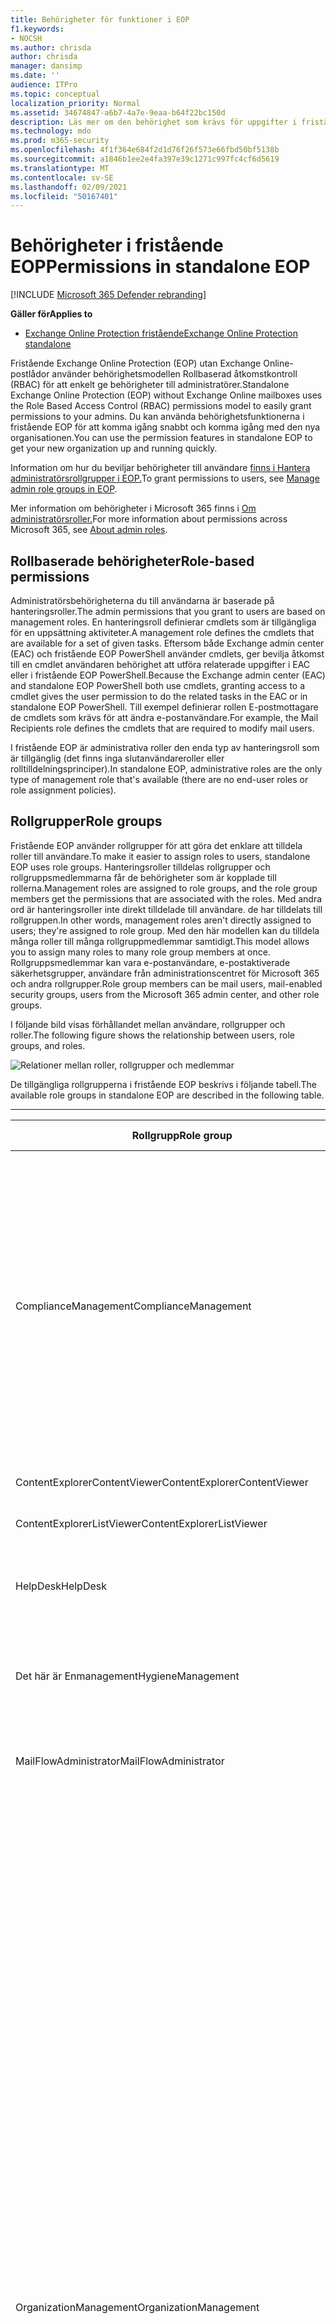 ```yaml
---
title: Behörigheter för funktioner i EOP
f1.keywords:
- NOCSH
ms.author: chrisda
author: chrisda
manager: dansimp
ms.date: ''
audience: ITPro
ms.topic: conceptual
localization_priority: Normal
ms.assetid: 34674847-a6b7-4a7e-9eaa-b64f22bc150d
description: Läs mer om den behörighet som krävs för uppgifter i fristående Exchange Online Protection
ms.technology: mdo
ms.prod: m365-security
ms.openlocfilehash: 4f1f364e684f2d1d76f26f573e66fbd50bf5138b
ms.sourcegitcommit: a1846b1ee2e4fa397e39c1271c997fc4cf6d5619
ms.translationtype: MT
ms.contentlocale: sv-SE
ms.lasthandoff: 02/09/2021
ms.locfileid: "50167401"
---
```

# <a name="permissions-in-standalone-eop"></a><span data-ttu-id="510f0-103">Behörigheter i fristående EOP</span><span class="sxs-lookup"><span data-stu-id="510f0-103">Permissions in standalone EOP</span></span>

[!INCLUDE [Microsoft 365 Defender rebranding](../includes/microsoft-defender-for-office.md)]

<span data-ttu-id="510f0-104">**Gäller för**</span><span class="sxs-lookup"><span data-stu-id="510f0-104">**Applies to**</span></span>
-  [<span data-ttu-id="510f0-105">Exchange Online Protection fristående</span><span class="sxs-lookup"><span data-stu-id="510f0-105">Exchange Online Protection standalone</span></span>](https://go.microsoft.com/fwlink/?linkid=2148611)

<span data-ttu-id="510f0-106">Fristående Exchange Online Protection (EOP) utan Exchange Online-postlådor använder behörighetsmodellen Rollbaserad åtkomstkontroll (RBAC) för att enkelt ge behörigheter till administratörer.</span><span class="sxs-lookup"><span data-stu-id="510f0-106">Standalone Exchange Online Protection (EOP) without Exchange Online mailboxes uses the Role Based Access Control (RBAC) permissions model to easily grant permissions to your admins.</span></span> <span data-ttu-id="510f0-107">Du kan använda behörighetsfunktionerna i fristående EOP för att komma igång snabbt och komma igång med den nya organisationen.</span><span class="sxs-lookup"><span data-stu-id="510f0-107">You can use the permission features in standalone EOP to get your new organization up and running quickly.</span></span>

<span data-ttu-id="510f0-108">Information om hur du beviljar behörigheter till användare [finns i Hantera administratörsrollgrupper i EOP.](manage-admin-role-group-permissions-in-eop.md)</span><span class="sxs-lookup"><span data-stu-id="510f0-108">To grant permissions to users, see [Manage admin role groups in EOP](manage-admin-role-group-permissions-in-eop.md).</span></span>

<span data-ttu-id="510f0-109">Mer information om behörigheter i Microsoft 365 finns i [Om administratörsroller.](https://docs.microsoft.com/microsoft-365/admin/add-users/about-admin-roles)</span><span class="sxs-lookup"><span data-stu-id="510f0-109">For more information about permissions across Microsoft 365, see [About admin roles](https://docs.microsoft.com/microsoft-365/admin/add-users/about-admin-roles).</span></span>

## <a name="role-based-permissions"></a><span data-ttu-id="510f0-110">Rollbaserade behörigheter</span><span class="sxs-lookup"><span data-stu-id="510f0-110">Role-based permissions</span></span>

<span data-ttu-id="510f0-111">Administratörsbehörigheterna du till användarna är baserade på hanteringsroller.</span><span class="sxs-lookup"><span data-stu-id="510f0-111">The admin permissions that you grant to users are based on management roles.</span></span> <span data-ttu-id="510f0-112">En hanteringsroll definierar cmdlets som är tillgängliga för en uppsättning aktiviteter.</span><span class="sxs-lookup"><span data-stu-id="510f0-112">A management role defines the cmdlets that are available for a set of given tasks.</span></span> <span data-ttu-id="510f0-113">Eftersom både Exchange admin center (EAC) och fristående EOP PowerShell använder cmdlets, ger bevilja åtkomst till en cmdlet användaren behörighet att utföra relaterade uppgifter i EAC eller i fristående EOP PowerShell.</span><span class="sxs-lookup"><span data-stu-id="510f0-113">Because the Exchange admin center (EAC) and standalone EOP PowerShell both use cmdlets, granting access to a cmdlet gives the user permission to do the related tasks in the EAC or in standalone EOP PowerShell.</span></span> <span data-ttu-id="510f0-114">Till exempel definierar rollen E-postmottagare de cmdlets som krävs för att ändra e-postanvändare.</span><span class="sxs-lookup"><span data-stu-id="510f0-114">For example, the Mail Recipients role defines the cmdlets that are required to modify mail users.</span></span>

<span data-ttu-id="510f0-115">I fristående EOP är administrativa roller den enda typ av hanteringsroll som är tillgänglig (det finns inga slutanvändareroller eller rolltilldelningsprinciper).</span><span class="sxs-lookup"><span data-stu-id="510f0-115">In standalone EOP, administrative roles are the only type of management role that's available (there are no end-user roles or role assignment policies).</span></span>

## <a name="role-groups"></a><span data-ttu-id="510f0-116">Rollgrupper</span><span class="sxs-lookup"><span data-stu-id="510f0-116">Role groups</span></span>

<span data-ttu-id="510f0-117">Fristående EOP använder rollgrupper för att göra det enklare att tilldela roller till användare.</span><span class="sxs-lookup"><span data-stu-id="510f0-117">To make it easier to assign roles to users, standalone EOP uses role groups.</span></span> <span data-ttu-id="510f0-118">Hanteringsroller tilldelas rollgrupper och rollgruppsmedlemmarna får de behörigheter som är kopplade till rollerna.</span><span class="sxs-lookup"><span data-stu-id="510f0-118">Management roles are assigned to role groups, and the role group members get the permissions that are associated with the roles.</span></span> <span data-ttu-id="510f0-119">Med andra ord är hanteringsroller inte direkt tilldelade till användare. de har tilldelats till rollgruppen.</span><span class="sxs-lookup"><span data-stu-id="510f0-119">In other words, management roles aren't directly assigned to users; they're assigned to role group.</span></span> <span data-ttu-id="510f0-120">Med den här modellen kan du tilldela många roller till många rollgruppmedlemmar samtidigt.</span><span class="sxs-lookup"><span data-stu-id="510f0-120">This model allows you to assign many roles to many role group members at once.</span></span> <span data-ttu-id="510f0-121">Rollgruppsmedlemmar kan vara e-postanvändare, e-postaktiverade säkerhetsgrupper, användare från administrationscentret för Microsoft 365 och andra rollgrupper.</span><span class="sxs-lookup"><span data-stu-id="510f0-121">Role group members can be mail users, mail-enabled security groups, users from the Microsoft 365 admin center, and other role groups.</span></span>

<span data-ttu-id="510f0-122">I följande bild visas förhållandet mellan användare, rollgrupper och roller.</span><span class="sxs-lookup"><span data-stu-id="510f0-122">The following figure shows the relationship between users, role groups, and roles.</span></span>

![Relationer mellan roller, rollgrupper och medlemmar](../../media/ITPro_Security_RBAC_EXO_SimplifiedRoleGroupRelationship.png)

<span data-ttu-id="510f0-124">De tillgängliga rollgrupperna i fristående EOP beskrivs i följande tabell.</span><span class="sxs-lookup"><span data-stu-id="510f0-124">The available role groups in standalone EOP are described in the following table.</span></span>

****

|<span data-ttu-id="510f0-125">Rollgrupp</span><span class="sxs-lookup"><span data-stu-id="510f0-125">Role group</span></span>|<span data-ttu-id="510f0-126">Beskrivning</span><span class="sxs-lookup"><span data-stu-id="510f0-126">Description</span></span>|<span data-ttu-id="510f0-127">Tilldelade standardroller</span><span class="sxs-lookup"><span data-stu-id="510f0-127">Default roles assigned</span></span>|
|---|---|---|
|<span data-ttu-id="510f0-128">ComplianceManagement</span><span class="sxs-lookup"><span data-stu-id="510f0-128">ComplianceManagement</span></span>|<span data-ttu-id="510f0-129">Konfigurera och hantera efterlevnadsinställningar inom organisationen, inklusive skydd mot dataförlust (DLP) om prenumerationen har DLP-funktioner.</span><span class="sxs-lookup"><span data-stu-id="510f0-129">Configure and manage compliance settings within the organization, including data loss prevention (DLP) if your subscription has DLP capabilities.</span></span> <p> <span data-ttu-id="510f0-130">Medlemmar med rollen [Efterlevnadsadministratör](https://docs.microsoft.com/azure/active-directory/users-groups-roles/directory-assign-admin-roles#compliance-administrator) i Azure AD får automatiskt behörigheterna för rollgruppen.</span><span class="sxs-lookup"><span data-stu-id="510f0-130">Members of the [Compliance Administrator](https://docs.microsoft.com/azure/active-directory/users-groups-roles/directory-assign-admin-roles#compliance-administrator) role in Azure AD automatically get the permissions of this role group.</span></span>|<span data-ttu-id="510f0-131">Granskningsloggar</span><span class="sxs-lookup"><span data-stu-id="510f0-131">Audit Logs</span></span> <p> <span data-ttu-id="510f0-132">Efterlevnadsadministration</span><span class="sxs-lookup"><span data-stu-id="510f0-132">Compliance Administration</span></span> <p> <span data-ttu-id="510f0-133">Information Rights Management</span><span class="sxs-lookup"><span data-stu-id="510f0-133">Information Rights Management</span></span> <p> <span data-ttu-id="510f0-134">Bevarandehantering</span><span class="sxs-lookup"><span data-stu-id="510f0-134">Retention Management</span></span> <p> <span data-ttu-id="510f0-135">View-Only granskningsloggar</span><span class="sxs-lookup"><span data-stu-id="510f0-135">View-Only Audit Logs</span></span> <p> <span data-ttu-id="510f0-136">View-Only konfiguration</span><span class="sxs-lookup"><span data-stu-id="510f0-136">View-Only Configuration</span></span> <p> <span data-ttu-id="510f0-137">View-Only mottagare</span><span class="sxs-lookup"><span data-stu-id="510f0-137">View-Only Recipients</span></span>|
|<span data-ttu-id="510f0-138">ContentExplorerContentViewer</span><span class="sxs-lookup"><span data-stu-id="510f0-138">ContentExplorerContentViewer</span></span>|<span data-ttu-id="510f0-139">Används inte.</span><span class="sxs-lookup"><span data-stu-id="510f0-139">Not used.</span></span>|<span data-ttu-id="510f0-140">Visningsprogram för dataklassificeringsinnehåll</span><span class="sxs-lookup"><span data-stu-id="510f0-140">Data Classification Content Viewer</span></span>|
|<span data-ttu-id="510f0-141">ContentExplorerListViewer</span><span class="sxs-lookup"><span data-stu-id="510f0-141">ContentExplorerListViewer</span></span>|<span data-ttu-id="510f0-142">Används inte.</span><span class="sxs-lookup"><span data-stu-id="510f0-142">Not used.</span></span>|<span data-ttu-id="510f0-143">Visningsprogram för dataklassificeringslista</span><span class="sxs-lookup"><span data-stu-id="510f0-143">Data Classification List Viewer</span></span>|
|<span data-ttu-id="510f0-144">HelpDesk</span><span class="sxs-lookup"><span data-stu-id="510f0-144">HelpDesk</span></span>|<span data-ttu-id="510f0-145">Visa och hantera e-postanvändare.</span><span class="sxs-lookup"><span data-stu-id="510f0-145">View and manage mail users.</span></span>|<span data-ttu-id="510f0-146">Återställa lösenord</span><span class="sxs-lookup"><span data-stu-id="510f0-146">Reset Password</span></span> <p> <span data-ttu-id="510f0-147">Användaralternativ</span><span class="sxs-lookup"><span data-stu-id="510f0-147">User Options</span></span> <p> <span data-ttu-id="510f0-148">View-Only mottagare</span><span class="sxs-lookup"><span data-stu-id="510f0-148">View-Only Recipients</span></span>|
|<span data-ttu-id="510f0-149">Det här är Enmanagement</span><span class="sxs-lookup"><span data-stu-id="510f0-149">HygieneManagement</span></span>|<span data-ttu-id="510f0-150">Hantera skyddsfunktioner (skydd mot skräppost, skadlig programvara osv.).</span><span class="sxs-lookup"><span data-stu-id="510f0-150">Manage protection features (anti-spam, anti-malware, etc.).</span></span>|<span data-ttu-id="510f0-151">Transport Ende sn s</span><span class="sxs-lookup"><span data-stu-id="510f0-151">Transport Hygiene</span></span> <p> <span data-ttu-id="510f0-152">View-Only konfiguration</span><span class="sxs-lookup"><span data-stu-id="510f0-152">View-Only Configuration</span></span> <p> <span data-ttu-id="510f0-153">View-Only mottagare</span><span class="sxs-lookup"><span data-stu-id="510f0-153">View-Only Recipients</span></span>|
|<span data-ttu-id="510f0-154">MailFlowAdministrator</span><span class="sxs-lookup"><span data-stu-id="510f0-154">MailFlowAdministrator</span></span>|<span data-ttu-id="510f0-155">Visa och hantera godkända domäner och kopplingar</span><span class="sxs-lookup"><span data-stu-id="510f0-155">View and manage accepted domains and connectors</span></span>|<span data-ttu-id="510f0-156">Fjärrdomäner och godkända domäner</span><span class="sxs-lookup"><span data-stu-id="510f0-156">Remote and Accepted Domains</span></span> <p> <span data-ttu-id="510f0-157">View-Only mottagare</span><span class="sxs-lookup"><span data-stu-id="510f0-157">View-Only Recipients</span></span>|
|<span data-ttu-id="510f0-158">OrganizationManagement</span><span class="sxs-lookup"><span data-stu-id="510f0-158">OrganizationManagement</span></span>|<span data-ttu-id="510f0-159">Administratörsåtkomst till hela organisationen och möjligheten att utföra nästan vilken uppgift som helst.</span><span class="sxs-lookup"><span data-stu-id="510f0-159">Admin access to the entire organization and the ability to perform almost any task.</span></span> <p> <span data-ttu-id="510f0-160">Medlemmar med rollen [Global administratör](https://docs.microsoft.com/azure/active-directory/users-groups-roles/directory-assign-admin-roles#global-administrator--company-administrator) i Azure AD får automatiskt behörigheterna för rollgruppen.</span><span class="sxs-lookup"><span data-stu-id="510f0-160">Members of the [Global Administrator](https://docs.microsoft.com/azure/active-directory/users-groups-roles/directory-assign-admin-roles#global-administrator--company-administrator) role in Azure AD automatically get the permissions of this role group.</span></span> <p> <span data-ttu-id="510f0-161">**Viktigt:** Eftersom rollgruppen Organisationsmanagement är en kraftfull roll är det endast användare som utför administrativa uppgifter på organisationsnivå som ska vara medlemmar i den här rollgruppen.</span><span class="sxs-lookup"><span data-stu-id="510f0-161">**Important**: Because the OrganizationManagement role group is a powerful role, only users that perform organizational-level administrative tasks should be members of this role group.</span></span>|<span data-ttu-id="510f0-162">AntiMalware</span><span class="sxs-lookup"><span data-stu-id="510f0-162">AntiMalware</span></span> <p> <span data-ttu-id="510f0-163">AntiSpam</span><span class="sxs-lookup"><span data-stu-id="510f0-163">AntiSpam</span></span> <p> <span data-ttu-id="510f0-164">Granskningsloggar</span><span class="sxs-lookup"><span data-stu-id="510f0-164">Audit Logs</span></span> <p> <span data-ttu-id="510f0-165">Efterlevnadsadministratör</span><span class="sxs-lookup"><span data-stu-id="510f0-165">Compliance Administrator</span></span> <p> <span data-ttu-id="510f0-166">Distributionsgrupper</span><span class="sxs-lookup"><span data-stu-id="510f0-166">Distribution Groups</span></span> <p> <span data-ttu-id="510f0-167">Information Rights Management</span><span class="sxs-lookup"><span data-stu-id="510f0-167">Information Rights Management</span></span> <p> <span data-ttu-id="510f0-168">Skapa e-postmottagare</span><span class="sxs-lookup"><span data-stu-id="510f0-168">Mail Recipient Creation</span></span> <p> <span data-ttu-id="510f0-169">E-postmottagare</span><span class="sxs-lookup"><span data-stu-id="510f0-169">Mail Recipients</span></span> <p> <span data-ttu-id="510f0-170">Meddelandespårning</span><span class="sxs-lookup"><span data-stu-id="510f0-170">Message Tracking</span></span> <p> <span data-ttu-id="510f0-171">Migrering</span><span class="sxs-lookup"><span data-stu-id="510f0-171">Migration</span></span> <p> <span data-ttu-id="510f0-172">Klientåtkomst för organisationen</span><span class="sxs-lookup"><span data-stu-id="510f0-172">Organization Client Access</span></span> <p> <span data-ttu-id="510f0-173">Organisationskonfiguration</span><span class="sxs-lookup"><span data-stu-id="510f0-173">Organization Configuration</span></span> <p> <span data-ttu-id="510f0-174">Inställningar för organisationstransport</span><span class="sxs-lookup"><span data-stu-id="510f0-174">Organization Transport Settings</span></span> <p> <span data-ttu-id="510f0-175">Karantän</span><span class="sxs-lookup"><span data-stu-id="510f0-175">Quarantine</span></span> <p> <span data-ttu-id="510f0-176">Principer för mottagare</span><span class="sxs-lookup"><span data-stu-id="510f0-176">Recipient Policies</span></span> <p> <span data-ttu-id="510f0-177">Fjärrdomäner och godkända domäner</span><span class="sxs-lookup"><span data-stu-id="510f0-177">Remote and Accepted Domains</span></span> <p> <span data-ttu-id="510f0-178">Återställa lösenord</span><span class="sxs-lookup"><span data-stu-id="510f0-178">Reset Password</span></span> <p> <span data-ttu-id="510f0-179">Bevarandehantering</span><span class="sxs-lookup"><span data-stu-id="510f0-179">Retention Management</span></span> <p> <span data-ttu-id="510f0-180">Rollhantering</span><span class="sxs-lookup"><span data-stu-id="510f0-180">Role Management</span></span> <p> <span data-ttu-id="510f0-181">Säkerhetsadministratör</span><span class="sxs-lookup"><span data-stu-id="510f0-181">Security Administrator</span></span> <p> <span data-ttu-id="510f0-182">Skapa och medlemskap i säkerhetsgrupper</span><span class="sxs-lookup"><span data-stu-id="510f0-182">Security Group Creation and Membership</span></span> <p> <span data-ttu-id="510f0-183">Säkerhetsläsare</span><span class="sxs-lookup"><span data-stu-id="510f0-183">Security Reader</span></span> <p> <span data-ttu-id="510f0-184">Känslighetsetikettsadministratör</span><span class="sxs-lookup"><span data-stu-id="510f0-184">Sensitivity Label Administrator</span></span> <p> <span data-ttu-id="510f0-185">Över överse med</span><span class="sxs-lookup"><span data-stu-id="510f0-185">Supervision</span></span> <p> <span data-ttu-id="510f0-186">Transport Ende sn s</span><span class="sxs-lookup"><span data-stu-id="510f0-186">Transport Hygiene</span></span> <p> <span data-ttu-id="510f0-187">Transportregler</span><span class="sxs-lookup"><span data-stu-id="510f0-187">Transport Rules</span></span> <p> <span data-ttu-id="510f0-188">Användaralternativ</span><span class="sxs-lookup"><span data-stu-id="510f0-188">User Options</span></span> <p> <span data-ttu-id="510f0-189">View-Only AntiMalware</span><span class="sxs-lookup"><span data-stu-id="510f0-189">View-Only AntiMalware</span></span> <p> <span data-ttu-id="510f0-190">View-Only AntiSpam</span><span class="sxs-lookup"><span data-stu-id="510f0-190">View-Only AntiSpam</span></span> <p> <span data-ttu-id="510f0-191">View-Only granskningsloggar</span><span class="sxs-lookup"><span data-stu-id="510f0-191">View-Only Audit Logs</span></span> <p> <span data-ttu-id="510f0-192">View-Only konfiguration</span><span class="sxs-lookup"><span data-stu-id="510f0-192">View-Only Configuration</span></span> <p> <span data-ttu-id="510f0-193">View-Only karantän</span><span class="sxs-lookup"><span data-stu-id="510f0-193">View-Only Quarantine</span></span> <p> <span data-ttu-id="510f0-194">View-Only mottagare</span><span class="sxs-lookup"><span data-stu-id="510f0-194">View-Only Recipients</span></span> <p> <span data-ttu-id="510f0-195">View-Only Threat Intelligence</span><span class="sxs-lookup"><span data-stu-id="510f0-195">View-Only Threat Intelligence</span></span>|
|<span data-ttu-id="510f0-196">QuarantineAdministrator</span><span class="sxs-lookup"><span data-stu-id="510f0-196">QuarantineAdministrator</span></span>|<span data-ttu-id="510f0-197">Hantera meddelanden i karantän för alla mottagare.</span><span class="sxs-lookup"><span data-stu-id="510f0-197">Manage quarantined messages for all recipients.</span></span>|<span data-ttu-id="510f0-198">Karantän</span><span class="sxs-lookup"><span data-stu-id="510f0-198">Quarantine</span></span>|
|<span data-ttu-id="510f0-199">RecipientManagement</span><span class="sxs-lookup"><span data-stu-id="510f0-199">RecipientManagement</span></span>|<span data-ttu-id="510f0-200">Skapa, hantera och ta bort mottagarobjekt i organisationen.</span><span class="sxs-lookup"><span data-stu-id="510f0-200">Create, manage, and remove recipient objects in the organization.</span></span>|<span data-ttu-id="510f0-201">Distributionsgrupper</span><span class="sxs-lookup"><span data-stu-id="510f0-201">Distribution Groups</span></span> <p> <span data-ttu-id="510f0-202">Skapa e-postmottagare</span><span class="sxs-lookup"><span data-stu-id="510f0-202">Mail Recipient Creation</span></span> <p> <span data-ttu-id="510f0-203">E-postmottagare</span><span class="sxs-lookup"><span data-stu-id="510f0-203">Mail Recipients</span></span> <p> <span data-ttu-id="510f0-204">Meddelandespårning</span><span class="sxs-lookup"><span data-stu-id="510f0-204">Message Tracking</span></span> <p> <span data-ttu-id="510f0-205">Migrering</span><span class="sxs-lookup"><span data-stu-id="510f0-205">Migration</span></span> <p> <span data-ttu-id="510f0-206">Principer för mottagare</span><span class="sxs-lookup"><span data-stu-id="510f0-206">Recipient Policies</span></span> <p> <span data-ttu-id="510f0-207">Återställa lösenord</span><span class="sxs-lookup"><span data-stu-id="510f0-207">Reset Password</span></span>|
|<span data-ttu-id="510f0-208">RecordsManagement</span><span class="sxs-lookup"><span data-stu-id="510f0-208">RecordsManagement</span></span>|<span data-ttu-id="510f0-209">Konfigurera efterlevnadsfunktioner, till exempel bevarandeprinciptaggar, meddelandeklassificerings- och e-postflödesregler (kallas även transportregler).</span><span class="sxs-lookup"><span data-stu-id="510f0-209">Configure compliance features, such as retention policy tags, message classifications, and mail flow rules (also known as transport rules).</span></span>|<span data-ttu-id="510f0-210">Meddelandespårning</span><span class="sxs-lookup"><span data-stu-id="510f0-210">Message Tracking</span></span> <p> <span data-ttu-id="510f0-211">Bevarandehantering</span><span class="sxs-lookup"><span data-stu-id="510f0-211">Retention Management</span></span> <p> <span data-ttu-id="510f0-212">Transportregler</span><span class="sxs-lookup"><span data-stu-id="510f0-212">Transport Rules</span></span>|
|<span data-ttu-id="510f0-213">SecurityAdministrator</span><span class="sxs-lookup"><span data-stu-id="510f0-213">SecurityAdministrator</span></span>|<span data-ttu-id="510f0-214">Konfigurera alla aspekter av skydd i organisationen (skydd mot skräppost, skadlig programvara, förfalskning, karantän osv.).</span><span class="sxs-lookup"><span data-stu-id="510f0-214">Configure all aspects of protection in the organization (anti-spam, anti-malware, anti-spoofing, quarantine, etc.).</span></span> <p> <span data-ttu-id="510f0-215">Medlemmar med rollen [Säkerhetsadministratör](https://docs.microsoft.com/azure/active-directory/users-groups-roles/directory-assign-admin-roles#security-administrator) i Azure AD får automatiskt behörigheterna för rollgruppen.</span><span class="sxs-lookup"><span data-stu-id="510f0-215">Members of the [Security Administrator](https://docs.microsoft.com/azure/active-directory/users-groups-roles/directory-assign-admin-roles#security-administrator) role in Azure AD automatically get the permissions of this role group.</span></span>|<span data-ttu-id="510f0-216">AntiMalware</span><span class="sxs-lookup"><span data-stu-id="510f0-216">AntiMalware</span></span> <p> <span data-ttu-id="510f0-217">AntiSpam</span><span class="sxs-lookup"><span data-stu-id="510f0-217">AntiSpam</span></span> <p> <span data-ttu-id="510f0-218">Granskningsloggar</span><span class="sxs-lookup"><span data-stu-id="510f0-218">Audit Logs</span></span> <p> <span data-ttu-id="510f0-219">Karantän</span><span class="sxs-lookup"><span data-stu-id="510f0-219">Quarantine</span></span> <p> <span data-ttu-id="510f0-220">Säkerhetsadministratör</span><span class="sxs-lookup"><span data-stu-id="510f0-220">Security Administrator</span></span> <p> <span data-ttu-id="510f0-221">Känslighetsetikettsadministratör</span><span class="sxs-lookup"><span data-stu-id="510f0-221">Sensitivity Label Administrator</span></span> <p> <span data-ttu-id="510f0-222">View-Only AntiMalware</span><span class="sxs-lookup"><span data-stu-id="510f0-222">View-Only AntiMalware</span></span> <p> <span data-ttu-id="510f0-223">View-Only AntiSpam</span><span class="sxs-lookup"><span data-stu-id="510f0-223">View-Only AntiSpam</span></span> <p> <span data-ttu-id="510f0-224">View-Only granskningsloggar</span><span class="sxs-lookup"><span data-stu-id="510f0-224">View-Only Audit Logs</span></span> <p> <span data-ttu-id="510f0-225">View-Only karantän</span><span class="sxs-lookup"><span data-stu-id="510f0-225">View-Only Quarantine</span></span> <p> <span data-ttu-id="510f0-226">View-Only Threat Intelligence</span><span class="sxs-lookup"><span data-stu-id="510f0-226">View-Only Threat Intelligence</span></span>|
|<span data-ttu-id="510f0-227">SecurityReader</span><span class="sxs-lookup"><span data-stu-id="510f0-227">SecurityReader</span></span>|<span data-ttu-id="510f0-228">Enkel åtkomst till alla aspekter av skyddet i organisationen (skydd mot skräppost, skadlig programvara, förfalskning, karantän osv.).</span><span class="sxs-lookup"><span data-stu-id="510f0-228">View-only access to all aspects of protection in the organization (anti-spam, anti-malware, anti-spoofing, quarantine, etc.).</span></span> <p> <span data-ttu-id="510f0-229">Medlemmar med rollen [Säkerhetsläsare](https://docs.microsoft.com/azure/active-directory/users-groups-roles/directory-assign-admin-roles#security-reader) i Azure AD får automatiskt behörigheterna för rollgruppen.</span><span class="sxs-lookup"><span data-stu-id="510f0-229">Members of the [Security Reader](https://docs.microsoft.com/azure/active-directory/users-groups-roles/directory-assign-admin-roles#security-reader) role in Azure AD automatically get the permissions of this role group.</span></span>|<span data-ttu-id="510f0-230">Säkerhetsläsare</span><span class="sxs-lookup"><span data-stu-id="510f0-230">Security Reader</span></span> <p> <span data-ttu-id="510f0-231">View-Only AntiMalware</span><span class="sxs-lookup"><span data-stu-id="510f0-231">View-Only AntiMalware</span></span> <p> <span data-ttu-id="510f0-232">View-Only AntiSpam</span><span class="sxs-lookup"><span data-stu-id="510f0-232">View-Only AntiSpam</span></span> <p> <span data-ttu-id="510f0-233">View-Only karantän</span><span class="sxs-lookup"><span data-stu-id="510f0-233">View-Only Quarantine</span></span> <p> <span data-ttu-id="510f0-234">View-Only Threat Intelligence</span><span class="sxs-lookup"><span data-stu-id="510f0-234">View-Only Threat Intelligence</span></span>|
|<span data-ttu-id="510f0-235">TenantAdmins</span><span class="sxs-lookup"><span data-stu-id="510f0-235">TenantAdmins</span></span>|<span data-ttu-id="510f0-236">Medlemskap i den här rollgruppen synkroniseras mellan tjänster och hanteras centralt.</span><span class="sxs-lookup"><span data-stu-id="510f0-236">Membership in this role group is synchronized across services and managed centrally.</span></span> <span data-ttu-id="510f0-237">Som standard tilldelas den här rollgruppen inte några roller.</span><span class="sxs-lookup"><span data-stu-id="510f0-237">By default, this role group is not assigned any roles.</span></span> <span data-ttu-id="510f0-238">Den blir dock medlem i rollgruppen Organisationshantering och ärver behörigheterna.</span><span class="sxs-lookup"><span data-stu-id="510f0-238">However, it will be a member of the Organization Management role group and will inherit those permissions.</span></span>|<span data-ttu-id="510f0-239">none (ingen)</span><span class="sxs-lookup"><span data-stu-id="510f0-239">none</span></span>|
|<span data-ttu-id="510f0-240">ViewOnlyOrganizationManagement</span><span class="sxs-lookup"><span data-stu-id="510f0-240">ViewOnlyOrganizationManagement</span></span>|<span data-ttu-id="510f0-241">Visa mottagare, skydd och konfigurationsobjekt och deras egenskaper i organisationen.</span><span class="sxs-lookup"><span data-stu-id="510f0-241">View recipient, protection, and configuration objects and their properties in the organization.</span></span>|<span data-ttu-id="510f0-242">Efterlevnadsadministratör</span><span class="sxs-lookup"><span data-stu-id="510f0-242">Compliance Administrator</span></span> <p> <span data-ttu-id="510f0-243">Säkerhetsadministratör</span><span class="sxs-lookup"><span data-stu-id="510f0-243">Security Administrator</span></span> <p> <span data-ttu-id="510f0-244">Säkerhetsläsare</span><span class="sxs-lookup"><span data-stu-id="510f0-244">Security Reader</span></span> <p> <span data-ttu-id="510f0-245">Känslighetsetikettsadministratör</span><span class="sxs-lookup"><span data-stu-id="510f0-245">Sensitivity Label Administrator</span></span> <p> <span data-ttu-id="510f0-246">View-Only konfiguration</span><span class="sxs-lookup"><span data-stu-id="510f0-246">View-Only Configuration</span></span> <p> <span data-ttu-id="510f0-247">View-Only mottagare</span><span class="sxs-lookup"><span data-stu-id="510f0-247">View-Only Recipients</span></span>|
|

<span data-ttu-id="510f0-248">Om du arbetar i en liten organisation som bara har ett fåtal administratörer kan du behöva lägga till de användarna endast i rollgruppen Organisationshantering, och du kanske aldrig behöver använda de andra rollgrupperna.</span><span class="sxs-lookup"><span data-stu-id="510f0-248">If you work in a small organization that has only a few admins, you might need to add those users to the Organization Management role group only, and you may never need to use the other role groups.</span></span> <span data-ttu-id="510f0-249">Om du arbetar i en större organisation kan det hända att du har administratörer som utför specifika uppgifter, till exempel mottagarens konfiguration.</span><span class="sxs-lookup"><span data-stu-id="510f0-249">If you work in a larger organization, you might have admins who perform specific tasks, such as recipient configuration.</span></span> <span data-ttu-id="510f0-250">I så fall kan du lägga till en administratör i rollgruppen Mottagarhantering och en annan administratör i rollgruppen Organisationshantering.</span><span class="sxs-lookup"><span data-stu-id="510f0-250">In those cases, you might add one admin to the Recipient Management role group, and another admin to the Organization Management role group.</span></span> <span data-ttu-id="510f0-251">Administratörerna kan sedan hantera sina specifika områden, men de har inte behörighet att hantera områden som de inte ansvarar för.</span><span class="sxs-lookup"><span data-stu-id="510f0-251">Those admins can then manage their specific areas, but they won't have permissions to manage areas they're not responsible for.</span></span>

<span data-ttu-id="510f0-252">Om de inbyggda rollgrupperna i Exchange Online inte stämmer överens med jobbfunktionen för administratörerna kan du skapa rollgrupper och lägga till roller i dem.</span><span class="sxs-lookup"><span data-stu-id="510f0-252">If the built-in role groups in Exchange Online don't match the job function of your administrators, you can create role groups and add roles to them.</span></span> <span data-ttu-id="510f0-253">Mer information finns i [Hantera rollgrupper i fristående EOP.](manage-admin-role-group-permissions-in-eop.md)</span><span class="sxs-lookup"><span data-stu-id="510f0-253">For more information, see [Manage role groups in standalone EOP](manage-admin-role-group-permissions-in-eop.md).</span></span>

## <a name="roles"></a><span data-ttu-id="510f0-254">Roller</span><span class="sxs-lookup"><span data-stu-id="510f0-254">Roles</span></span>

<span data-ttu-id="510f0-255">De inbyggda rollerna som är tillgängliga i fristående EOP beskrivs i följande tabell.</span><span class="sxs-lookup"><span data-stu-id="510f0-255">The built-in roles that are available in standalone EOP are described in the following table.</span></span>

****

|<span data-ttu-id="510f0-256">Roll\*\*</span><span class="sxs-lookup"><span data-stu-id="510f0-256">Role\*\*</span></span>|<span data-ttu-id="510f0-257">Beskrivning</span><span class="sxs-lookup"><span data-stu-id="510f0-257">Description</span></span>|<span data-ttu-id="510f0-258">Tilldelningar av standardrollgrupper</span><span class="sxs-lookup"><span data-stu-id="510f0-258">Default role group assignments</span></span>|
|---|---|---|
|<span data-ttu-id="510f0-259">AntiMalware</span><span class="sxs-lookup"><span data-stu-id="510f0-259">AntiMalware</span></span>|<span data-ttu-id="510f0-260">Visa och ändra konfiguration och rapporter för funktioner mot skadlig programvara.</span><span class="sxs-lookup"><span data-stu-id="510f0-260">View and modify the configuration and reports for anti-malware features.</span></span>|<span data-ttu-id="510f0-261">OrganizationManagement</span><span class="sxs-lookup"><span data-stu-id="510f0-261">OrganizationManagement</span></span> <p> <span data-ttu-id="510f0-262">SecurityAdministrator</span><span class="sxs-lookup"><span data-stu-id="510f0-262">SecurityAdministrator</span></span>|
|<span data-ttu-id="510f0-263">AntiSpam</span><span class="sxs-lookup"><span data-stu-id="510f0-263">AntiSpam</span></span>|<span data-ttu-id="510f0-264">Visa och ändra konfiguration och rapporter för skydd mot skräppost.</span><span class="sxs-lookup"><span data-stu-id="510f0-264">View and modify the configuration and reports for anti-spam features.</span></span>|<span data-ttu-id="510f0-265">OrganizationManagement</span><span class="sxs-lookup"><span data-stu-id="510f0-265">OrganizationManagement</span></span> <p> <span data-ttu-id="510f0-266">SecurityAdministrator</span><span class="sxs-lookup"><span data-stu-id="510f0-266">SecurityAdministrator</span></span>|
|<span data-ttu-id="510f0-267">Granskningsloggar</span><span class="sxs-lookup"><span data-stu-id="510f0-267">Audit Logs</span></span>|<span data-ttu-id="510f0-268">Sök i administratörens granskningslogg och visa resultaten.</span><span class="sxs-lookup"><span data-stu-id="510f0-268">Search the administrator audit log and view the results.</span></span>|<span data-ttu-id="510f0-269">ComplianceManagement</span><span class="sxs-lookup"><span data-stu-id="510f0-269">ComplianceManagement</span></span> <p> <span data-ttu-id="510f0-270">OrganizationManagement</span><span class="sxs-lookup"><span data-stu-id="510f0-270">OrganizationManagement</span></span> <p> <span data-ttu-id="510f0-271">SecurityAdministrator</span><span class="sxs-lookup"><span data-stu-id="510f0-271">SecurityAdministrator</span></span>|
|<span data-ttu-id="510f0-272">Efterlevnadsadministratör<sup>\*</sup></span><span class="sxs-lookup"><span data-stu-id="510f0-272">Compliance Administrator<sup>\*</sup></span></span>||<span data-ttu-id="510f0-273">ComplianceManagement</span><span class="sxs-lookup"><span data-stu-id="510f0-273">ComplianceManagement</span></span> <p> <span data-ttu-id="510f0-274">OrganizationManagement</span><span class="sxs-lookup"><span data-stu-id="510f0-274">OrganizationManagement</span></span> <p> <span data-ttu-id="510f0-275">ViewOnlyOrganizationManagement</span><span class="sxs-lookup"><span data-stu-id="510f0-275">ViewOnlyOrganizationManagement</span></span>|
|<span data-ttu-id="510f0-276">Visningsprogram för dataklassificeringsinnehåll<sup>\*</sup></span><span class="sxs-lookup"><span data-stu-id="510f0-276">Data Classification Content Viewer<sup>\*</sup></span></span>||<span data-ttu-id="510f0-277">ContentExplorerContentViewer</span><span class="sxs-lookup"><span data-stu-id="510f0-277">ContentExplorerContentViewer</span></span>|
|<span data-ttu-id="510f0-278">Visningsprogram för dataklassificeringslista<sup>\*</sup></span><span class="sxs-lookup"><span data-stu-id="510f0-278">Data Classification List Viewer<sup>\*</sup></span></span>||
|<span data-ttu-id="510f0-279">Distributionsgrupper</span><span class="sxs-lookup"><span data-stu-id="510f0-279">Distribution Groups</span></span>|<span data-ttu-id="510f0-280">Skapa och hantera alla distributionsgrupper, e-postaktiverade säkerhetsgrupper och medlemmar.</span><span class="sxs-lookup"><span data-stu-id="510f0-280">Create and manage all distribution groups, mail-enabled security groups, and members.</span></span>|<span data-ttu-id="510f0-281">OrganizationManagement</span><span class="sxs-lookup"><span data-stu-id="510f0-281">OrganizationManagement</span></span> <p> <span data-ttu-id="510f0-282">RecipientManagement</span><span class="sxs-lookup"><span data-stu-id="510f0-282">RecipientManagement</span></span>|
|<span data-ttu-id="510f0-283">IR (Information Rights Management)<sup>\*</sup></span><span class="sxs-lookup"><span data-stu-id="510f0-283">Information Rights Management<sup>\*</sup></span></span>||<span data-ttu-id="510f0-284">ComplianceManagement</span><span class="sxs-lookup"><span data-stu-id="510f0-284">ComplianceManagement</span></span> <p> <span data-ttu-id="510f0-285">OrganizationManagement</span><span class="sxs-lookup"><span data-stu-id="510f0-285">OrganizationManagement</span></span>|
|<span data-ttu-id="510f0-286">Skapa e-postmottagare</span><span class="sxs-lookup"><span data-stu-id="510f0-286">Mail Recipient Creation</span></span>|<span data-ttu-id="510f0-287">Skapa och ta bort e-postanvändare.</span><span class="sxs-lookup"><span data-stu-id="510f0-287">Create and remove mail users.</span></span>|<span data-ttu-id="510f0-288">OrganizationManagement</span><span class="sxs-lookup"><span data-stu-id="510f0-288">OrganizationManagement</span></span> <p> <span data-ttu-id="510f0-289">RecipientManagement</span><span class="sxs-lookup"><span data-stu-id="510f0-289">RecipientManagement</span></span>|
|<span data-ttu-id="510f0-290">E-postmottagare</span><span class="sxs-lookup"><span data-stu-id="510f0-290">Mail Recipients</span></span>|<span data-ttu-id="510f0-291">Ändra befintliga e-postanvändare.</span><span class="sxs-lookup"><span data-stu-id="510f0-291">Modify existing mail users.</span></span>|<span data-ttu-id="510f0-292">OrganizationManagement</span><span class="sxs-lookup"><span data-stu-id="510f0-292">OrganizationManagement</span></span> <p> <span data-ttu-id="510f0-293">RecipientManagement</span><span class="sxs-lookup"><span data-stu-id="510f0-293">RecipientManagement</span></span>|
|<span data-ttu-id="510f0-294">Meddelandespårning<sup>\*</sup></span><span class="sxs-lookup"><span data-stu-id="510f0-294">Message Tracking<sup>\*</sup></span></span>||<span data-ttu-id="510f0-295">OrganizationManagement</span><span class="sxs-lookup"><span data-stu-id="510f0-295">OrganizationManagement</span></span> <p> <span data-ttu-id="510f0-296">RecipientManagement</span><span class="sxs-lookup"><span data-stu-id="510f0-296">RecipientManagement</span></span> <p> <span data-ttu-id="510f0-297">Hantering av arkivhandlingar</span><span class="sxs-lookup"><span data-stu-id="510f0-297">Records Management</span></span>|
|<span data-ttu-id="510f0-298">Migrering<sup>\*</sup></span><span class="sxs-lookup"><span data-stu-id="510f0-298">Migration<sup>\*</sup></span></span>||<span data-ttu-id="510f0-299">OrganizationManagement</span><span class="sxs-lookup"><span data-stu-id="510f0-299">OrganizationManagement</span></span> <p> <span data-ttu-id="510f0-300">RecipientManagement</span><span class="sxs-lookup"><span data-stu-id="510f0-300">RecipientManagement</span></span>|
|<span data-ttu-id="510f0-301">MyBaseOptions</span><span class="sxs-lookup"><span data-stu-id="510f0-301">MyBaseOptions</span></span>|<span data-ttu-id="510f0-302">Tillåter användare att visa sina egna meddelanden i karantän.</span><span class="sxs-lookup"><span data-stu-id="510f0-302">Allows users to view their own quarantined messages.</span></span> <p> <span data-ttu-id="510f0-303">Den här rollen tilldelas automatiskt till användare och du kan inte tilldela den manuellt.</span><span class="sxs-lookup"><span data-stu-id="510f0-303">This role is automatically assigned to users, and you can't assign it manually.</span></span>|<span data-ttu-id="510f0-304">none (ingen)</span><span class="sxs-lookup"><span data-stu-id="510f0-304">none</span></span>|
|<span data-ttu-id="510f0-305">Klientåtkomst för organisationen<sup>\*</sup></span><span class="sxs-lookup"><span data-stu-id="510f0-305">Organization Client Access<sup>\*</sup></span></span>||<span data-ttu-id="510f0-306">OrganizationManagement</span><span class="sxs-lookup"><span data-stu-id="510f0-306">OrganizationManagement</span></span>|
|<span data-ttu-id="510f0-307">Organisationskonfiguration</span><span class="sxs-lookup"><span data-stu-id="510f0-307">Organization Configuration</span></span>|<span data-ttu-id="510f0-308">Visa rapporter.</span><span class="sxs-lookup"><span data-stu-id="510f0-308">View reports.</span></span>|<span data-ttu-id="510f0-309">OrganizationManagement</span><span class="sxs-lookup"><span data-stu-id="510f0-309">OrganizationManagement</span></span>|
|<span data-ttu-id="510f0-310">Inställningar för organisationstransport<sup>\*</sup></span><span class="sxs-lookup"><span data-stu-id="510f0-310">Organization Transport Settings<sup>\*</sup></span></span>||<span data-ttu-id="510f0-311">OrganizationManagement</span><span class="sxs-lookup"><span data-stu-id="510f0-311">OrganizationManagement</span></span>|
|<span data-ttu-id="510f0-312">Karantän</span><span class="sxs-lookup"><span data-stu-id="510f0-312">Quarantine</span></span>|<span data-ttu-id="510f0-313">Hantera alla typer av meddelande i karantän för alla mottagare.</span><span class="sxs-lookup"><span data-stu-id="510f0-313">Manage all types of quarantined message for all recipients.</span></span>|<span data-ttu-id="510f0-314">OrganizationManagement</span><span class="sxs-lookup"><span data-stu-id="510f0-314">OrganizationManagement</span></span> <p> <span data-ttu-id="510f0-315">QuarantineAdministrator</span><span class="sxs-lookup"><span data-stu-id="510f0-315">QuarantineAdministrator</span></span> <p> <span data-ttu-id="510f0-316">SecurityAdministrator</span><span class="sxs-lookup"><span data-stu-id="510f0-316">SecurityAdministrator</span></span>|
|<span data-ttu-id="510f0-317">Principer för mottagare<sup>\*</sup></span><span class="sxs-lookup"><span data-stu-id="510f0-317">Recipient Policies<sup>\*</sup></span></span>||<span data-ttu-id="510f0-318">OrganizationManagement</span><span class="sxs-lookup"><span data-stu-id="510f0-318">OrganizationManagement</span></span> <p> <span data-ttu-id="510f0-319">RecipientManagement</span><span class="sxs-lookup"><span data-stu-id="510f0-319">RecipientManagement</span></span>|
|<span data-ttu-id="510f0-320">Fjärrdomäner och godkända domäner</span><span class="sxs-lookup"><span data-stu-id="510f0-320">Remote and Accepted Domains</span></span>|<span data-ttu-id="510f0-321">Hantera fjärrdomäner, godkända domäner och kopplingar.</span><span class="sxs-lookup"><span data-stu-id="510f0-321">Manage remote domains, accepted domains, and connectors.</span></span>|<span data-ttu-id="510f0-322">MailFlowAdministrator</span><span class="sxs-lookup"><span data-stu-id="510f0-322">MailFlowAdministrator</span></span> <p> <span data-ttu-id="510f0-323">OrganizationManagement</span><span class="sxs-lookup"><span data-stu-id="510f0-323">OrganizationManagement</span></span>|
|<span data-ttu-id="510f0-324">Återställa lösenord<sup>\*</sup></span><span class="sxs-lookup"><span data-stu-id="510f0-324">Reset Password<sup>\*</sup></span></span>||<span data-ttu-id="510f0-325">HelpDesk</span><span class="sxs-lookup"><span data-stu-id="510f0-325">HelpDesk</span></span> <p> <span data-ttu-id="510f0-326">OrganizationManagement</span><span class="sxs-lookup"><span data-stu-id="510f0-326">OrganizationManagement</span></span> <p> <span data-ttu-id="510f0-327">RecipientManagement</span><span class="sxs-lookup"><span data-stu-id="510f0-327">RecipientManagement</span></span>|
|<span data-ttu-id="510f0-328">Bevarandehantering<sup>\*</sup></span><span class="sxs-lookup"><span data-stu-id="510f0-328">Retention Management<sup>\*</sup></span></span>||<span data-ttu-id="510f0-329">ComplianceManagement</span><span class="sxs-lookup"><span data-stu-id="510f0-329">ComplianceManagement</span></span> <p> <span data-ttu-id="510f0-330">OrganizationManagement</span><span class="sxs-lookup"><span data-stu-id="510f0-330">OrganizationManagement</span></span> <p> <span data-ttu-id="510f0-331">RecordsManagement</span><span class="sxs-lookup"><span data-stu-id="510f0-331">RecordsManagement</span></span>|
|<span data-ttu-id="510f0-332">Rollhantering</span><span class="sxs-lookup"><span data-stu-id="510f0-332">Role Management</span></span>|<span data-ttu-id="510f0-333">Skapa och hantera rollgrupper.</span><span class="sxs-lookup"><span data-stu-id="510f0-333">Create and manage role groups.</span></span>|<span data-ttu-id="510f0-334">OrganizationManagement</span><span class="sxs-lookup"><span data-stu-id="510f0-334">OrganizationManagement</span></span>|
|<span data-ttu-id="510f0-335">Säkerhetsadministratör</span><span class="sxs-lookup"><span data-stu-id="510f0-335">Security Administrator</span></span>|<span data-ttu-id="510f0-336">Hantera konfiguration och rapporter för alla säkerhets- och skyddsfunktioner.</span><span class="sxs-lookup"><span data-stu-id="510f0-336">Manage the configuration and reports for all security and protection features.</span></span>|<span data-ttu-id="510f0-337">OrganizationManagement</span><span class="sxs-lookup"><span data-stu-id="510f0-337">OrganizationManagement</span></span> <p> <span data-ttu-id="510f0-338">SecurityAdministrator</span><span class="sxs-lookup"><span data-stu-id="510f0-338">SecurityAdministrator</span></span> <p> <span data-ttu-id="510f0-339">ViewOnlyOrganizationManagement</span><span class="sxs-lookup"><span data-stu-id="510f0-339">ViewOnlyOrganizationManagement</span></span>|
|<span data-ttu-id="510f0-340">Skapa och medlemskap i säkerhetsgrupper</span><span class="sxs-lookup"><span data-stu-id="510f0-340">Security Group Creation and Membership</span></span>|<span data-ttu-id="510f0-341">Skapa och hantera e-postaktiverade säkerhetsgrupper.</span><span class="sxs-lookup"><span data-stu-id="510f0-341">Create and manage mail-enabled security groups.</span></span>|<span data-ttu-id="510f0-342">OrganizationManagement</span><span class="sxs-lookup"><span data-stu-id="510f0-342">OrganizationManagement</span></span>|
|<span data-ttu-id="510f0-343">Säkerhetsläsare</span><span class="sxs-lookup"><span data-stu-id="510f0-343">Security Reader</span></span>|<span data-ttu-id="510f0-344">Visa konfiguration och rapporter för säkerhets- och skyddsfunktioner.</span><span class="sxs-lookup"><span data-stu-id="510f0-344">View the configuration and reports for security and protection features.</span></span>|<span data-ttu-id="510f0-345">Organisationshantering</span><span class="sxs-lookup"><span data-stu-id="510f0-345">Organization Management</span></span> <p> <span data-ttu-id="510f0-346">SecurityReader</span><span class="sxs-lookup"><span data-stu-id="510f0-346">SecurityReader</span></span> <p> <span data-ttu-id="510f0-347">ViewOnlyOrganizationManagement</span><span class="sxs-lookup"><span data-stu-id="510f0-347">ViewOnlyOrganizationManagement</span></span>|
|<span data-ttu-id="510f0-348">Känslighetsetikettsadministratör<sup>\*</sup></span><span class="sxs-lookup"><span data-stu-id="510f0-348">Sensitivity Label Administrator<sup>\*</sup></span></span>||<span data-ttu-id="510f0-349">OrganizationManagement</span><span class="sxs-lookup"><span data-stu-id="510f0-349">OrganizationManagement</span></span> <p> <span data-ttu-id="510f0-350">SecurityAdministrator</span><span class="sxs-lookup"><span data-stu-id="510f0-350">SecurityAdministrator</span></span> <p> <span data-ttu-id="510f0-351">ViewOnlyOrganizationManagement</span><span class="sxs-lookup"><span data-stu-id="510f0-351">ViewOnlyOrganizationManagement</span></span>|
|<span data-ttu-id="510f0-352">Överövervakning<sup>\*</sup></span><span class="sxs-lookup"><span data-stu-id="510f0-352">Supervision<sup>\*</sup></span></span>||<span data-ttu-id="510f0-353">OrganizationManagement</span><span class="sxs-lookup"><span data-stu-id="510f0-353">OrganizationManagement</span></span>|
|<span data-ttu-id="510f0-354">Transport Ende sn s</span><span class="sxs-lookup"><span data-stu-id="510f0-354">Transport Hygiene</span></span>|<span data-ttu-id="510f0-355">Hantera skydd mot skadlig programvara, skydd mot skräppost och skydd mot förfalskning.</span><span class="sxs-lookup"><span data-stu-id="510f0-355">Manage anti-malware, anti-spam features, and anti-spoofing features.</span></span>|<span data-ttu-id="510f0-356">Det här är Enmanagement</span><span class="sxs-lookup"><span data-stu-id="510f0-356">HygieneManagement</span></span> <p> <span data-ttu-id="510f0-357">OrganizationManagement</span><span class="sxs-lookup"><span data-stu-id="510f0-357">OrganizationManagement</span></span>|
|<span data-ttu-id="510f0-358">Transportregler</span><span class="sxs-lookup"><span data-stu-id="510f0-358">Transport Rules</span></span>|<span data-ttu-id="510f0-359">Skapa och hantera e-postflödesregler (kallas även transportregler).</span><span class="sxs-lookup"><span data-stu-id="510f0-359">Create and manage mail flow rules (also known as transport rules).</span></span>|<span data-ttu-id="510f0-360">OrganizationManagement</span><span class="sxs-lookup"><span data-stu-id="510f0-360">OrganizationManagement</span></span> <p> <span data-ttu-id="510f0-361">RecordsManagement</span><span class="sxs-lookup"><span data-stu-id="510f0-361">RecordsManagement</span></span>|
|<span data-ttu-id="510f0-362">Användaralternativ</span><span class="sxs-lookup"><span data-stu-id="510f0-362">User Options</span></span>|<span data-ttu-id="510f0-363">Ändra befintliga e-postanvändare.</span><span class="sxs-lookup"><span data-stu-id="510f0-363">Modify existing mail users.</span></span>|<span data-ttu-id="510f0-364">HelpDesk</span><span class="sxs-lookup"><span data-stu-id="510f0-364">HelpDesk</span></span> <p> <span data-ttu-id="510f0-365">OrganizationManagement</span><span class="sxs-lookup"><span data-stu-id="510f0-365">OrganizationManagement</span></span>|
|<span data-ttu-id="510f0-366">View-Only AntiMalware</span><span class="sxs-lookup"><span data-stu-id="510f0-366">View-Only AntiMalware</span></span>|<span data-ttu-id="510f0-367">Visa konfiguration och rapporter för funktioner mot skadlig programvara.</span><span class="sxs-lookup"><span data-stu-id="510f0-367">View the configuration and reports for anti-malware features.</span></span>|<span data-ttu-id="510f0-368">OrganizationManagement</span><span class="sxs-lookup"><span data-stu-id="510f0-368">OrganizationManagement</span></span> <p> <span data-ttu-id="510f0-369">SecurityAdministrator</span><span class="sxs-lookup"><span data-stu-id="510f0-369">SecurityAdministrator</span></span> <p> <span data-ttu-id="510f0-370">SecurityReader</span><span class="sxs-lookup"><span data-stu-id="510f0-370">SecurityReader</span></span>|
|<span data-ttu-id="510f0-371">View-Only AntiSpam</span><span class="sxs-lookup"><span data-stu-id="510f0-371">View-Only AntiSpam</span></span>|<span data-ttu-id="510f0-372">Visa konfiguration och rapporter för funktioner som är skräppostskyddade.</span><span class="sxs-lookup"><span data-stu-id="510f0-372">View the configuration and reports for anti-spam features.</span></span>|<span data-ttu-id="510f0-373">OrganizationManagement</span><span class="sxs-lookup"><span data-stu-id="510f0-373">OrganizationManagement</span></span> <p> <span data-ttu-id="510f0-374">SecurityAdministrator</span><span class="sxs-lookup"><span data-stu-id="510f0-374">SecurityAdministrator</span></span> <p> <span data-ttu-id="510f0-375">SecurityReader</span><span class="sxs-lookup"><span data-stu-id="510f0-375">SecurityReader</span></span>|
|<span data-ttu-id="510f0-376">View-Only granskningsloggar</span><span class="sxs-lookup"><span data-stu-id="510f0-376">View-Only Audit Logs</span></span>|<span data-ttu-id="510f0-377">Sök i administratörens granskningslogg och visa resultaten.</span><span class="sxs-lookup"><span data-stu-id="510f0-377">Search the administrator audit log and view the results.</span></span>|<span data-ttu-id="510f0-378">ComplianceManagement</span><span class="sxs-lookup"><span data-stu-id="510f0-378">ComplianceManagement</span></span> <p> <span data-ttu-id="510f0-379">OrganizationManagement</span><span class="sxs-lookup"><span data-stu-id="510f0-379">OrganizationManagement</span></span> <p> <span data-ttu-id="510f0-380">SecurityAdministrator</span><span class="sxs-lookup"><span data-stu-id="510f0-380">SecurityAdministrator</span></span>|
|<span data-ttu-id="510f0-381">View-Only konfiguration</span><span class="sxs-lookup"><span data-stu-id="510f0-381">View-Only Configuration</span></span>|<span data-ttu-id="510f0-382">Visa alla inställningar för organisation och e-postflöde (icke-mottagare) i organisationen.</span><span class="sxs-lookup"><span data-stu-id="510f0-382">View all of the organization and mail flow (non-recipient) settings in the organization.</span></span>|<span data-ttu-id="510f0-383">ComplianceManagement</span><span class="sxs-lookup"><span data-stu-id="510f0-383">ComplianceManagement</span></span> <p> <span data-ttu-id="510f0-384">Det här är Enmanagement</span><span class="sxs-lookup"><span data-stu-id="510f0-384">HygieneManagement</span></span> <p> <span data-ttu-id="510f0-385">OrganizationManagement</span><span class="sxs-lookup"><span data-stu-id="510f0-385">OrganizationManagement</span></span> <p> <span data-ttu-id="510f0-386">ViewOnlyOrganizationManagement</span><span class="sxs-lookup"><span data-stu-id="510f0-386">ViewOnlyOrganizationManagement</span></span>|
|<span data-ttu-id="510f0-387">View-Only karantän</span><span class="sxs-lookup"><span data-stu-id="510f0-387">View-Only Quarantine</span></span>|<span data-ttu-id="510f0-388">Visa alla meddelanden i karantän för alla mottagare.</span><span class="sxs-lookup"><span data-stu-id="510f0-388">View all quarantined messages for all recipients.</span></span>|<span data-ttu-id="510f0-389">OrganizationManagement</span><span class="sxs-lookup"><span data-stu-id="510f0-389">OrganizationManagement</span></span> <p> <span data-ttu-id="510f0-390">SecurityAdministrator</span><span class="sxs-lookup"><span data-stu-id="510f0-390">SecurityAdministrator</span></span> <p> <span data-ttu-id="510f0-391">SecurityReader</span><span class="sxs-lookup"><span data-stu-id="510f0-391">SecurityReader</span></span>|
|<span data-ttu-id="510f0-392">View-Only mottagare</span><span class="sxs-lookup"><span data-stu-id="510f0-392">View-Only Recipients</span></span>|<span data-ttu-id="510f0-393">Visa mottagaregenskaper och köra meddelandespårning.</span><span class="sxs-lookup"><span data-stu-id="510f0-393">View recipient properties and run message trace.</span></span>|<span data-ttu-id="510f0-394">ComplianceManagement</span><span class="sxs-lookup"><span data-stu-id="510f0-394">ComplianceManagement</span></span> <p> <span data-ttu-id="510f0-395">HelpDesk</span><span class="sxs-lookup"><span data-stu-id="510f0-395">HelpDesk</span></span> <p> <span data-ttu-id="510f0-396">Det här är Enmanagement</span><span class="sxs-lookup"><span data-stu-id="510f0-396">HygieneManagement</span></span> <p> <span data-ttu-id="510f0-397">MailFlowAdministrator</span><span class="sxs-lookup"><span data-stu-id="510f0-397">MailFlowAdministrator</span></span> <p>  <span data-ttu-id="510f0-398">OrganizationManagement</span><span class="sxs-lookup"><span data-stu-id="510f0-398">OrganizationManagement</span></span> <p> <span data-ttu-id="510f0-399">ViewOnlyOrganizationManagement</span><span class="sxs-lookup"><span data-stu-id="510f0-399">ViewOnlyOrganizationManagement</span></span>|
|<span data-ttu-id="510f0-400">View-Only Threat Intelligence<sup>\*</sup></span><span class="sxs-lookup"><span data-stu-id="510f0-400">View-Only Threat Intelligence<sup>\*</sup></span></span>||<span data-ttu-id="510f0-401">OrganizationManagement</span><span class="sxs-lookup"><span data-stu-id="510f0-401">OrganizationManagement</span></span> <p> <span data-ttu-id="510f0-402">SecurityAdministrator</span><span class="sxs-lookup"><span data-stu-id="510f0-402">SecurityAdministrator</span></span> <p> <span data-ttu-id="510f0-403">SecurityReader</span><span class="sxs-lookup"><span data-stu-id="510f0-403">SecurityReader</span></span>|
|

<span data-ttu-id="510f0-404"><sup>\*</sup> Även om den här rollen är tillgänglig så har den i princip ingenting användbart i fristående EOP.</span><span class="sxs-lookup"><span data-stu-id="510f0-404"><sup>\*</sup> Although this role is available, it basically does nothing useful in standalone EOP.</span></span>

## <a name="microsoft-365-permissions-in-standalone-eop"></a><span data-ttu-id="510f0-405">Microsoft 365-behörigheter i fristående EOP</span><span class="sxs-lookup"><span data-stu-id="510f0-405">Microsoft 365 permissions in standalone EOP</span></span>

<span data-ttu-id="510f0-406">När du skapar en användare i administrationscentret för Microsoft 365 kan du välja om du vill tilldela olika administrativa roller, till exempel global administratör, tjänstadministratör, lösenordsadministratör och så vidare, till användaren.</span><span class="sxs-lookup"><span data-stu-id="510f0-406">When you create a user in the Microsoft 365 admin center, you can choose whether to assign various administrative roles, such as Global admin, Service admin, Password admin, and so on, to the user.</span></span> <span data-ttu-id="510f0-407">Vissa, men inte alla, Microsoft 365-roller beviljar administrativa användarbehörigheter i EOP.</span><span class="sxs-lookup"><span data-stu-id="510f0-407">Some, but not all, Microsoft 365 roles grant the user administrative permissions in EOP.</span></span>

> [!NOTE]
> <span data-ttu-id="510f0-408">Det konto som du använde för att skapa en fristående EOP-organisation tilldelas automatiskt rollen Global administratör.</span><span class="sxs-lookup"><span data-stu-id="510f0-408">The account you used to create your standalone EOP organization is automatically assigned to the Global admin role.</span></span>

<span data-ttu-id="510f0-409">I följande tabell visas Microsoft 365-roller och de fristående EOP-rollgrupper som de motsvarar.</span><span class="sxs-lookup"><span data-stu-id="510f0-409">The following table lists the Microsoft 365 roles and the standalone EOP role groups that they correspond to.</span></span> <span data-ttu-id="510f0-410">Mer information om de här rollerna finns i [Om administratörsroller.](https://docs.microsoft.com/microsoft-365/admin/add-users/about-admin-roles)</span><span class="sxs-lookup"><span data-stu-id="510f0-410">For more information about these roles, see [About admin roles](https://docs.microsoft.com/microsoft-365/admin/add-users/about-admin-roles).</span></span>

****

|<span data-ttu-id="510f0-411">Microsoft 365-roll</span><span class="sxs-lookup"><span data-stu-id="510f0-411">Microsoft 365 role</span></span>|<span data-ttu-id="510f0-412">EOP-rollgrupp</span><span class="sxs-lookup"><span data-stu-id="510f0-412">EOP role group</span></span>|
|---|---|
|<span data-ttu-id="510f0-413">Exchange-administratör</span><span class="sxs-lookup"><span data-stu-id="510f0-413">Exchange admin</span></span>|<span data-ttu-id="510f0-414">OrganizationManagement</span><span class="sxs-lookup"><span data-stu-id="510f0-414">OrganizationManagement</span></span>|
|<span data-ttu-id="510f0-415">Global administratör</span><span class="sxs-lookup"><span data-stu-id="510f0-415">Global admin</span></span>|<span data-ttu-id="510f0-416">OrganizationManagement</span><span class="sxs-lookup"><span data-stu-id="510f0-416">OrganizationManagement</span></span> <p> <span data-ttu-id="510f0-417">**Obs!** Rollen Global administratör och rollgruppen Organisationsmanagement är knutna till varandra med hjälp av en särskild rollgrupp som företagsadministratör.</span><span class="sxs-lookup"><span data-stu-id="510f0-417">**Note**: The Global admin role and the OrganizationManagement role group are tied together using a special Company Administrator role group.</span></span> <span data-ttu-id="510f0-418">Rollgruppen Företagsadministratör hanteras internt och kan inte ändras direkt.</span><span class="sxs-lookup"><span data-stu-id="510f0-418">The Company Administrator role group is managed internally and can't be modified directly.</span></span>|
|<span data-ttu-id="510f0-419">Lösenordsadministratör</span><span class="sxs-lookup"><span data-stu-id="510f0-419">Password admin</span></span>|<span data-ttu-id="510f0-420">HelpDesk</span><span class="sxs-lookup"><span data-stu-id="510f0-420">HelpDesk</span></span>|
|<span data-ttu-id="510f0-421">Global läsare</span><span class="sxs-lookup"><span data-stu-id="510f0-421">Global reader</span></span>|<span data-ttu-id="510f0-422">ViewOnlyOrganizationManagement</span><span class="sxs-lookup"><span data-stu-id="510f0-422">ViewOnlyOrganizationManagement</span></span>|
|<span data-ttu-id="510f0-423">Säkerhetsadministratör</span><span class="sxs-lookup"><span data-stu-id="510f0-423">Security admin</span></span>|<span data-ttu-id="510f0-424">SecurityAdministrator</span><span class="sxs-lookup"><span data-stu-id="510f0-424">SecurityAdministrator</span></span>|
|<span data-ttu-id="510f0-425">Säkerhetsläsare</span><span class="sxs-lookup"><span data-stu-id="510f0-425">Security reader</span></span>|<span data-ttu-id="510f0-426">SecurityReader</span><span class="sxs-lookup"><span data-stu-id="510f0-426">SecurityReader</span></span>|
|

<span data-ttu-id="510f0-427">Andra Microsoft 365-roller har inte en motsvarande EOP-rollgrupp och beviljar inte administrativa behörigheter i EOP.</span><span class="sxs-lookup"><span data-stu-id="510f0-427">Other Microsoft 365 roles don't have a corresponding EOP role group and won't grant administrative permissions in EOP.</span></span> <span data-ttu-id="510f0-428">Mer information om hur du tilldelar en Microsoft 365-roll till en användare finns i [Tilldela administratörsroller.](https://docs.microsoft.com/microsoft-365/admin/add-users/assign-admin-roles)</span><span class="sxs-lookup"><span data-stu-id="510f0-428">For more information about assigning a Microsoft 365 role to a user, see [Assign admin roles](https://docs.microsoft.com/microsoft-365/admin/add-users/assign-admin-roles).</span></span>

<span data-ttu-id="510f0-429">Användare kan beviljas administrativ behörighet i EOP utan att lägga till dem i Microsoft 365-roller.</span><span class="sxs-lookup"><span data-stu-id="510f0-429">Users can be granted administrative rights in EOP without adding them to Microsoft 365 roles.</span></span> <span data-ttu-id="510f0-430">Det gör du genom att lägga till användaren som medlem i en EOP-rollgrupp.</span><span class="sxs-lookup"><span data-stu-id="510f0-430">You do this by adding the user as a member of an EOP role group.</span></span> <span data-ttu-id="510f0-431">Användaren får behörigheter i EOP, men de får inte behörigheter i andra Microsoft 365-arbetsbelastningar.</span><span class="sxs-lookup"><span data-stu-id="510f0-431">The user will get permissions in EOP, but they won't get permissions in other Microsoft 365 workloads.</span></span>

### <a name="how-do-you-know-this-worked"></a><span data-ttu-id="510f0-432">Hur vet du att det fungerade?</span><span class="sxs-lookup"><span data-stu-id="510f0-432">How do you know this worked?</span></span>

<span data-ttu-id="510f0-433">Kontrollera att du har kopierat en rollgrupp genom att göra något av följande:</span><span class="sxs-lookup"><span data-stu-id="510f0-433">To verify that you've successfully copied a role group, do either of the following steps:</span></span>

- <span data-ttu-id="510f0-434">Gå till Behörigheter för  administratörsroller i EAC och kontrollera \> att rollgruppen visas (eller inte visas).</span><span class="sxs-lookup"><span data-stu-id="510f0-434">In the EAC, go to **Permissions** \> **Admin Roles**, and verify the role group is listed (or not listed).</span></span> <span data-ttu-id="510f0-435">Markera rollgruppen och kontrollera inställningarna i informationsfönstret eller klicka på **Redigera** ikon för ![ att verifiera ](../../media/ITPro-EAC-EditIcon.png) inställningarna.</span><span class="sxs-lookup"><span data-stu-id="510f0-435">Select the role group, and verify the settings in the Details pane or click **Edit** ![Edit icon](../../media/ITPro-EAC-EditIcon.png) to verify the settings.</span></span>

- <span data-ttu-id="510f0-436">I Exchange Online PowerShell ersätter du med namnet på rollgruppen och kör följande kommando för att verifiera att rollgruppen finns (eller inte finns) och verifiera \<Role Group Name\> inställningarna:</span><span class="sxs-lookup"><span data-stu-id="510f0-436">In Exchange Online PowerShell, replace \<Role Group Name\> with the name of the role group, and run the following command to verify the role group exists (or doesn't exist) and verify the settings:</span></span>

  ```PowerShell
  Get-RoleGroup -Identity "<Role Group Name>" | Format-List
  ```
